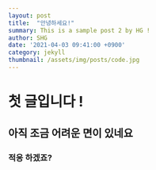 ```yaml
---
layout: post
title:  "안녕하세요!"
summary: This is a sample post 2 by HG !
author: SHG
date: '2021-04-03 09:41:00 +0900'
category: jekyll
thumbnail: /assets/img/posts/code.jpg
---
```

# 첫 글입니다 !

## 아직 조금 어려운 면이 있네요 

### 적응 하겠죠?
